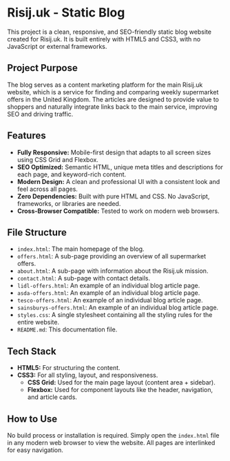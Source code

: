 
# Risij.uk - Static Blog

This project is a clean, responsive, and SEO-friendly static blog website created for Risij.uk. It is built entirely with HTML5 and CSS3, with no JavaScript or external frameworks.

## Project Purpose

The blog serves as a content marketing platform for the main Risij.uk website, which is a service for finding and comparing weekly supermarket offers in the United Kingdom. The articles are designed to provide value to shoppers and naturally integrate links back to the main service, improving SEO and driving traffic.

## Features

- **Fully Responsive:** Mobile-first design that adapts to all screen sizes using CSS Grid and Flexbox.
- **SEO Optimized:** Semantic HTML, unique meta titles and descriptions for each page, and keyword-rich content.
- **Modern Design:** A clean and professional UI with a consistent look and feel across all pages.
- **Zero Dependencies:** Built with pure HTML and CSS. No JavaScript, frameworks, or libraries are needed.
- **Cross-Browser Compatible:** Tested to work on modern web browsers.

## File Structure

- `index.html`: The main homepage of the blog.
- `offers.html`: A sub-page providing an overview of all supermarket offers.
- `about.html`: A sub-page with information about the Risij.uk mission.
- `contact.html`: A sub-page with contact details.
- `lidl-offers.html`: An example of an individual blog article page.
- `asda-offers.html`: An example of an individual blog article page.
- `tesco-offers.html`: An example of an individual blog article page.
- `sainsburys-offers.html`: An example of an individual blog article page.
- `styles.css`: A single stylesheet containing all the styling rules for the entire website.
- `README.md`: This documentation file.

## Tech Stack

- **HTML5:** For structuring the content.
- **CSS3:** For all styling, layout, and responsiveness.
  - **CSS Grid:** Used for the main page layout (content area + sidebar).
  - **Flexbox:** Used for component layouts like the header, navigation, and article cards.

## How to Use

No build process or installation is required. Simply open the `index.html` file in any modern web browser to view the website. All pages are interlinked for easy navigation.
